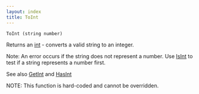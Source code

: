 ```yaml
---
layout: index
title: ToInt
---
```


    ToInt (string number)

Returns an [int](../types/int.html) - converts a valid string to an integer.

Note: An error occurs if the string does not represent a number. Use [IsInt](isint.html) to test if a string represents a number first.

See also [GetInt](getint.html) and [HasInt](hasint.html)

NOTE: This function is hard-coded and cannot be overridden.

